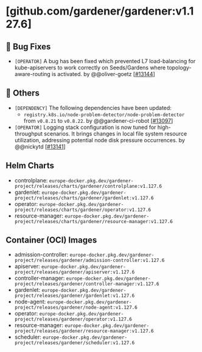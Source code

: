 # [github.com/gardener/gardener:v1.127.6]

## 🐛 Bug Fixes
- `[OPERATOR]` A bug has been fixed which prevented L7 load-balancing for kube-apiservers to work correctly on Seeds/Gardens where topology-aware-routing is activated. by @@oliver-goetz [[#13144](https://github.com/gardener/gardener/pull/13144)]

## 🏃 Others
- `[DEPENDENCY]` The following dependencies have been updated:  
  - `registry.k8s.io/node-problem-detector/node-problem-detector` from `v0.8.21` to `v0.8.22`. by @@gardener-ci-robot [[#13097](https://github.com/gardener/gardener/pull/13097)]
- `[OPERATOR]` Logging stack configuration is now tuned for high-throughput scenarios. It brings changes in local file system resource utilization, addressing potential node disk pressure occurrences. by @@nickytd [[#13141](https://github.com/gardener/gardener/pull/13141)]

## Helm Charts
- controlplane: `europe-docker.pkg.dev/gardener-project/releases/charts/gardener/controlplane:v1.127.6`
- gardenlet: `europe-docker.pkg.dev/gardener-project/releases/charts/gardener/gardenlet:v1.127.6`
- operator: `europe-docker.pkg.dev/gardener-project/releases/charts/gardener/operator:v1.127.6`
- resource-manager: `europe-docker.pkg.dev/gardener-project/releases/charts/gardener/resource-manager:v1.127.6`
## Container (OCI) Images
- admission-controller: `europe-docker.pkg.dev/gardener-project/releases/gardener/admission-controller:v1.127.6`
- apiserver: `europe-docker.pkg.dev/gardener-project/releases/gardener/apiserver:v1.127.6`
- controller-manager: `europe-docker.pkg.dev/gardener-project/releases/gardener/controller-manager:v1.127.6`
- gardenlet: `europe-docker.pkg.dev/gardener-project/releases/gardener/gardenlet:v1.127.6`
- node-agent: `europe-docker.pkg.dev/gardener-project/releases/gardener/node-agent:v1.127.6`
- operator: `europe-docker.pkg.dev/gardener-project/releases/gardener/operator:v1.127.6`
- resource-manager: `europe-docker.pkg.dev/gardener-project/releases/gardener/resource-manager:v1.127.6`
- scheduler: `europe-docker.pkg.dev/gardener-project/releases/gardener/scheduler:v1.127.6`
